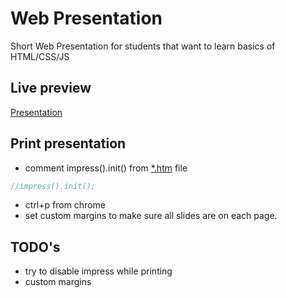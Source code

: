 # Web Presentation

Short Web Presentation for students that want to learn basics of HTML/CSS/JS

## Live preview

[Presentation](https://nmatei.github.io/web-intro-presentation/index.html)

## Print presentation

- comment impress().init() from [*.htm](index.html) file
```js
//impress().init();
```
- ctrl+p from chrome
- set custom margins to make sure all slides are on each page.

## TODO's
- try to disable impress while printing
- custom margins